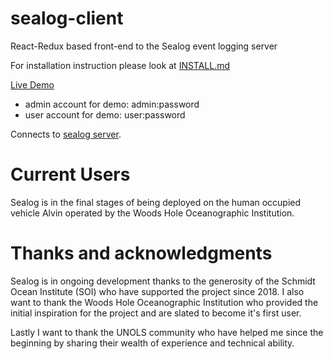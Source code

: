 # sealog-client
React-Redux based front-end to the Sealog event logging server

For installation instruction please look at [INSTALL.md](./INSTALL.md)

[Live Demo](http://162.243.201.175/sealog/)

- admin account for demo: admin:password
- user account for demo: user:password

Connects to [sealog server](https://github.com/webbpinner/sealog-server).

# Current Users
Sealog is in the final stages of being deployed on the human occupied vehicle Alvin operated by the Woods Hole Oceanographic Institution.

# Thanks and acknowledgments
Sealog is in ongoing development thanks to the generosity of the Schmidt Ocean Institute (SOI) who have supported the project since 2018. I also want to thank the Woods Hole Oceanographic Institution who provided the initial inspiration for the project and are slated to become it's first user.

Lastly I want to thank the UNOLS community who have helped me since the beginning by sharing their wealth of experience and technical ability.
